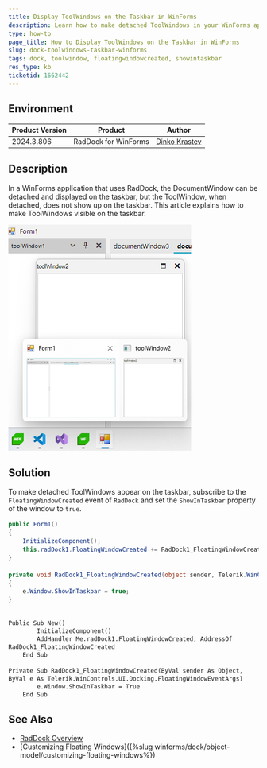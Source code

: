 ```yaml
---
title: Display ToolWindows on the Taskbar in WinForms
description: Learn how to make detached ToolWindows in your WinForms application visible on the taskbar.
type: how-to
page_title: How to Display ToolWindows on the Taskbar in WinForms
slug: dock-toolwindows-taskbar-winforms
tags: dock, toolwindow, floatingwindowcreated, showintaskbar
res_type: kb
ticketid: 1662442
---
```


## Environment

|Product Version|Product|Author|
|----|----|----|
|2024.3.806|RadDock for WinForms|[Dinko Krastev](https://www.telerik.com/blogs/author/dinko-krastev)|

## Description

In a WinForms application that uses RadDock, the DocumentWindow can be detached and displayed on the taskbar, but the ToolWindow, when detached, does not show up on the taskbar. This article explains how to make ToolWindows visible on the taskbar.

![WinForms RadDock ToolWindow Taskbar](images/dock-toolwindows-taskbar-winforms001.png)

## Solution

To make detached ToolWindows appear on the taskbar, subscribe to the `FloatingWindowCreated` event of `RadDock` and set the `ShowInTaskbar` property of the window to `true`. 

````C#
public Form1()
{
    InitializeComponent();
    this.radDock1.FloatingWindowCreated += RadDock1_FloatingWindowCreated;
}

private void RadDock1_FloatingWindowCreated(object sender, Telerik.WinControls.UI.Docking.FloatingWindowEventArgs e)
{
    e.Window.ShowInTaskbar = true;
}

````
````VB.NET

Public Sub New()
        InitializeComponent()
        AddHandler Me.radDock1.FloatingWindowCreated, AddressOf RadDock1_FloatingWindowCreated
    End Sub

Private Sub RadDock1_FloatingWindowCreated(ByVal sender As Object, ByVal e As Telerik.WinControls.UI.Docking.FloatingWindowEventArgs)
        e.Window.ShowInTaskbar = True
    End Sub

````

## See Also

* [RadDock Overview](https://docs.telerik.com/devtools/winforms/controls/raddock/overview)
* [Customizing Floating Windows]({%slug winforms/dock/object-model/customizing-floating-windows%})
